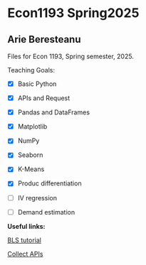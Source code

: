 # Econ1193 Spring2025
## Arie Beresteanu

Files for Econ 1193, Spring semester, 2025.

Teaching Goals:
- [x] Basic Python
- [x] APIs and Request
- [X] Pandas and DataFrames
- [X] Matplotlib
- [X] NumPy
- [X] Seaborn
- [X] K-Means
- [X] Produc differentiation
- [ ] IV regression
- [ ] Demand estimation


**Useful links:**

[BLS tutorial](https://www.bls.gov/help/hlpforma.htm)

[Collect APIs](https://collectapi.com/)
